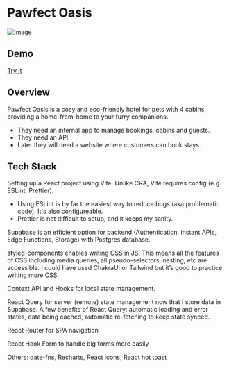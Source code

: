 # Pawfect Oasis
![image](https://github.com/user-attachments/assets/3e1007e7-6c2a-4264-8a87-2ecc67a58a34)

## Demo
[Try it](https://pawfect-oasis.vercel.app/)

## Overview

Pawfect Oasis is a cosy and eco-friendly hotel for pets with 4 cabins, providing a home-from-home to your furry companions.

- They need an internal app to manage bookings, cabins and guests.
- They need an API.
- Later they will need a website where customers can book stays.

## Tech Stack

Setting up a React project using Vite. Unlike CRA, Vite requires config (e.g ESLint, Prettier).

- Using ESLint is by far the easiest way to reduce bugs (aka problematic code). It's also configureable.
- Prettier is not difficult to setup, and it keeps my sanity.

Supabase is an efficient option for backend (Authentication, instant APIs, Edge Functions, Storage) with Postgres database.

styled-components enables writing CSS in JS. This means all the features of CSS including media queries, all pseudo-selectors, nesting, etc are accessible. I could have used ChakraUI or Tailwind but it’s good to practice writing more CSS.

Context API and Hooks for local state management.

React Query for server (remote) state management now that I store data in Supabase. A few benefits of React Query: automatic loading and error states, data being cached, automatic re-fetching to keep state synced.

React Router for SPA navigation

React Hook Form to handle big forms more easily

Others: date-fns, Recharts, React icons, React hot toast
